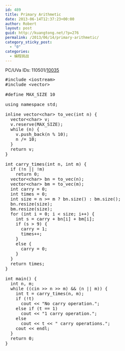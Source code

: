```yaml
---
id: 489
title: Primary Arithmetic
date: 2013-06-14T12:37:23+00:00
author: Robert
layout: post
guid: http://kuangtong.net/?p=276
permalink: /2013/06/14/primary-arithmetic/
category_sticky_post:
  - "0"
categories:
  - 编程挑战
---
```

PC/UVa IDs: 110501/<a href="http://uva.onlinejudge.org/index.php?option=com_onlinejudge&#038;Itemid=8&#038;page=show_problem&#038;problem=976" target="_blank">10035</a>

<!--more-->

<pre class="brush: cpp; title: ; notranslate" title="">#include &lt;iostream&gt;
#include &lt;vector&gt;

#define MAX_SIZE 10

using namespace std;

inline vector&lt;char&gt; to_vec(int n) {
  vector&lt;char&gt; v;
  v.reserve(MAX_SIZE);
  while (n) {
    v.push_back(n % 10);
    n /= 10;
  }
  return v;
}

int carry_times(int n, int m) {
  if (!n || !m)
    return 0;
  vector&lt;char&gt; bn = to_vec(n);
  vector&lt;char&gt; bm = to_vec(m);
  int carry = 0;
  int times = 0;
  int size = n &gt;= m ? bn.size() : bm.size();
  bn.resize(size);
  bm.resize(size);
  for (int i = 0; i &lt; size; i++) {
    int s = carry + bn[i] + bm[i];
    if (s &gt; 9) {
      carry = 1;
      times++;
    }
    else {
      carry = 0;
    }
  }
  return times;
}

int main() {
  int n, m;
  while ((cin &gt;&gt; n &gt;&gt; m) && (n || m)) {
    int t = carry_times(n, m);
    if (!t)
      cout &lt;&lt; "No carry operation.";
    else if (t == 1)
      cout &lt;&lt; "1 carry operation.";
    else
      cout &lt;&lt; t &lt;&lt; " carry operations.";
    cout &lt;&lt; endl;
  }
  return 0;
}
</pre>

<div class="addtoany_share_save_container addtoany_content_bottom">
  <div class="a2a_kit a2a_kit_size_32 addtoany_list a2a_target" id="wpa2a_33">
    <a class="a2a_button_facebook" href="http://www.addtoany.com/add_to/facebook?linkurl=http%3A%2F%2Fkuangtong.me%2F2013%2F06%2F14%2Fprimary-arithmetic%2F&linkname=Primary%20Arithmetic" title="Facebook" rel="nofollow" target="_blank"></a><a class="a2a_button_twitter" href="http://www.addtoany.com/add_to/twitter?linkurl=http%3A%2F%2Fkuangtong.me%2F2013%2F06%2F14%2Fprimary-arithmetic%2F&linkname=Primary%20Arithmetic" title="Twitter" rel="nofollow" target="_blank"></a><a class="a2a_button_google_plus" href="http://www.addtoany.com/add_to/google_plus?linkurl=http%3A%2F%2Fkuangtong.me%2F2013%2F06%2F14%2Fprimary-arithmetic%2F&linkname=Primary%20Arithmetic" title="Google+" rel="nofollow" target="_blank"></a><a class="a2a_button_sina_weibo" href="http://www.addtoany.com/add_to/sina_weibo?linkurl=http%3A%2F%2Fkuangtong.me%2F2013%2F06%2F14%2Fprimary-arithmetic%2F&linkname=Primary%20Arithmetic" title="Sina Weibo" rel="nofollow" target="_blank"></a><a class="a2a_dd addtoany_share_save" href="https://www.addtoany.com/share_save"></a>
  </div>
</div>
